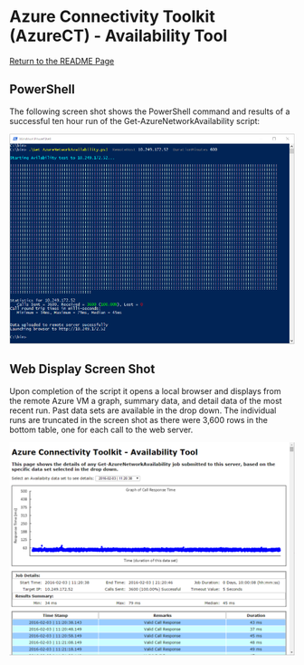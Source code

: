 # Azure Connectivity Toolkit (AzureCT) - Availability Tool

[Return to the README Page][HOME]

## PowerShell
The following screen shot shows the PowerShell command and results of a successful ten hour run of the Get-AzureNetworkAvailability script:

![0]

## Web Display Screen Shot
Upon completion of the script it opens a local browser and displays from the remote Azure VM a graph, summary data, and detail data of the most recent run. Past data sets are available in the drop down. The individual runs are truncated in the screen shot as there were 3,600 rows in the bottom table, one for each call to the web server.

![1]

<!--Image References-->
[0]: PowerShellTenHour.png "One Minute PowerShell Run"
[1]: DisplayTenHour.png "Web Server Display of Data Set"

<!--Link References-->
[HOME]: ../../../